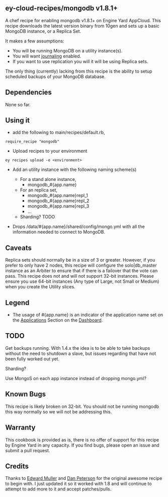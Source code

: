 ey-cloud-recipes/mongodb v1.8.1+
--------

A chef recipe for enabling mongodb v1.8.1+ on Engine Yard AppCloud.  This recipe downloads the latest version binary from 10gen and sets up a basic MongoDB instance, or a Replica Set.

It makes a few assumptions:

  * You will be running MongoDB on a utility instance(s).
  * You will want [journaling][3] enabled.
  * If you want to use replication you will it will be using Replica
    sets.

The only thing (currently) lacking from this recipe is the ability to setup
scheduled backups of your MongoDB database.

Dependencies
--------

None so far.


Using it
--------

  * add the following to main/recipes/default.rb,

``require_recipe "mongodb"``  

  * Upload recipes to your environment

``ey recipes upload -e <environment>``  

  * Add an utility instance with the following naming scheme(s)
    * For a stand alone instance,
      * mongodb_#{app.name}
    * For an replica set,
      * mongodb_#{app.name}repl_1
      * mongodb_#{app.name}repl_2
      * mongodb_#{app.name}repl_3
      * ...
    * Sharding? TODO

  * Drops /data/#{app.name}/shared/config/mongo.yml with all the
    information needed to connect to MongoDB.


Caveats
--------

Replica sets should normally be in a size of 3 or greater.  However, if you prefer to only have 2 nodes, this recipe will configure the solo|db_master instance as an Arbiter to ensure that if there is a failover that the vote can pass.  This recipe does not and will not support 32-bit instances.  Please ensure you use 64-bit instances (Any type of Large, not Small or Medium) when you create the Utility slices.


Legend
--------

  * The usage of #{app.name} is an indicator of the application name set on the [Applications][1] Section on the [Dashboard][2].

TODO
--------

Get backups running. With 1.4.x the idea is to be able to take backups without
the need to shutdown a slave, but issues regarding that have not been fully 
worked out yet.

Sharding?

Use MongoS on each app instance instead of dropping mongo.yml?

Known Bugs
--------

This recipe is likely broken on 32-bit.  You should not be running
mongodb this way normally so we will not be addressing this.

Warranty
--------

This cookbook is provided as is, there is no offer of support for this
recipe by Engine Yard in any capacity.  If you find bugs, please open an
issue and submit a pull request.

Credits
--------

Thanks to [Edward Muller][4] and [Dan Peterson][5] for the original awesome
recipe to begin with.  I just updated it so it worked with 1.8 and will
continue to attempt to add more to it and accept patches/pulls.

[1]: https://cloud.engineyard.com/apps
[2]: https://cloud.engineyard.com
[3]: https://github.com/engineyard/ey-cloud-recipes/blob/master/cookbooks/mongodb/attributes/recipe.rb#L13
[4]: https://github.com/freeformz
[5]: https://github.com/dpiddy
